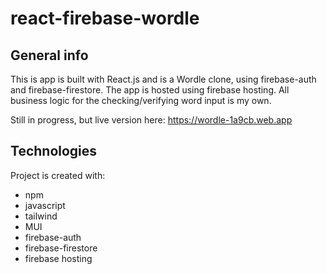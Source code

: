 # react-firebase-wordle

## General info

This is app is built with React.js and is a Wordle clone, using firebase-auth and firebase-firestore. The app is hosted using firebase hosting. All business logic for the checking/verifying word input is my own.

Still in progress, but live version here: https://wordle-1a9cb.web.app

## Technologies

Project is created with:

- npm
- javascript
- tailwind
- MUI
- firebase-auth 
- firebase-firestore
- firebase hosting
